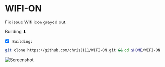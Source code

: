# WIFI-ON
Fix issue Wifi icon grayed out.

 Building ⬇︎

- [x] `Building:`
```bash
git clone https://github.com/chris1111/WIFI-ON.git && cd $HOME/WIFI-ON && xattr -c $HOME/WIFI-ON/WIFI-ON.scptd/Contents/Resources/WIFI-ON.app && Open /$HOME/WIFI-ON/WIFI-ON.scptd
```

![Screenshot](https://github.com/user-attachments/assets/b4848ad7-6dd4-401c-981e-0a4cd5b7ec67)
